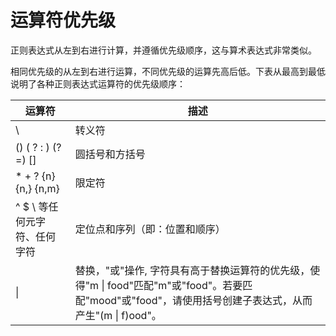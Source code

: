 # 运算符优先级

正则表达式从左到右进行计算，并遵循优先级顺序，这与算术表达式非常类似。

相同优先级的从左到右进行运算，不同优先级的运算先高后低。下表从最高到最低说明了各种正则表达式运算符的优先级顺序：

| 运算符                       | 描述                                                                                                                                                    |
| ---------------------------- | ------------------------------------------------------------------------------------------------------------------------------------------------------- |
| \\                           | 转义符                                                                                                                                                  |
| () \( ? : \) (?=) []         | 圆括号和方括号                                                                                                                                          |
| \* + ? {n} {n,} {n,m}        | 限定符                                                                                                                                                  |
| ^ $ \ 等任何元字符、任何字符 | 定位点和序列（即：位置和顺序）                                                                                                                          |
| \|                           | 替换，"或"操作, 字符具有高于替换运算符的优先级，使得"m \| food"匹配"m"或"food"。若要匹配"mood"或"food"，请使用括号创建子表达式，从而产生"(m \| f)ood"。 |
